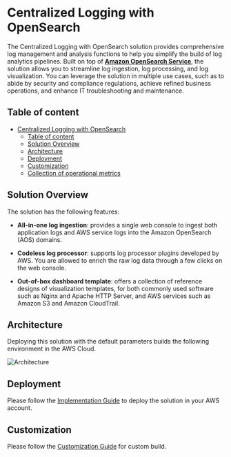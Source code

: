 # Centralized Logging with OpenSearch

The Centralized Logging with OpenSearch solution provides comprehensive log management and analysis functions to help you simplify the build of log analytics pipelines. Built on top of <strong><a href="https://aws.amazon.com/opensearch-service/">Amazon OpenSearch Service</a></strong>, the solution allows you to streamline log ingestion, log processing, and log visualization. You can leverage the solution in multiple use cases, such as to abide by security and compliance regulations, achieve refined business operations, and enhance IT troubleshooting and maintenance.

## Table of content

- [Centralized Logging with OpenSearch](#centralized-logging-with-opensearch)
  - [Table of content](#table-of-content)
  - [Solution Overview](#solution-overview)
  - [Architecture](#architecture)
  - [Deployment](#deployment)
  - [Customization](#customization)
  - [Collection of operational metrics](#collection-of-operational-metrics)


## Solution Overview

The solution has the following features:

- **All-in-one log ingestion**: provides a single web console to ingest both application logs and AWS service logs into the Amazon OpenSearch (AOS) domains.

- **Codeless log processor**: supports log processor plugins developed by AWS. You are allowed to enrich the raw log data through a few clicks on the web console.

- **Out-of-box dashboard template**: offers a collection of reference designs of visualization templates, for both commonly used software such as Nginx and Apache HTTP Server, and AWS services such as Amazon S3 and Amazon CloudTrail.



## Architecture

Deploying this solution with the default parameters builds the following environment in the AWS Cloud.

![Architecture](arch.png)


## Deployment

Please follow the [Implementation Guide](https://docs.aws.amazon.com/solutions/latest/centralized-logging-with-opensearch/) to deploy the solution in your AWS account.


## Customization

Please follow the [Customization Guide](CUSTOM_BUILD.md) for custom build.


